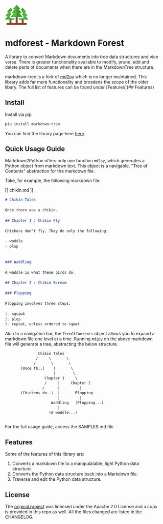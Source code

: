 ![icon](media/forest-icon-display.png)

# mdforest - Markdown Forest

A library to convert Markdown documents into tree data structures and vice versa. There is greater functionality available to modify, prune, add and delete parts of documents when there are in the MarkdownTree structure.

markdown-tree is a fork of [md2py](https://github.com/alvinwan/md2py) which is no longer maintained. This library adds far more functionality and broadens the scope of the older libary. The full list of features can be found under [Features](## Features)

## Install

Install via pip

```bash
pip install markdown-tree
```

You can find the library page here [here](nil)

## Quick Usage Guide

Markdown2Python offers only one function `md2py`, which generates a Python
object from markdown text. This object is a navigable, "Tree of Contents"
abstraction for the markdown file.

Take, for example, the following markdown file.

[[ chikin.md ]]

```markdown
# Chikin Tales

Once there was a chikin.

## Chapter 1 : Chikin Fly

Chickens don't fly. They do only the following:

- waddle
- plop 


### Waddling

A waddle is what these birds do.

## Chapter 2 : Chikin Scream

### Plopping

Plopping involves three steps:

1. squawk
2. plop
3. repeat, unless ordered to squat

```

Akin to a navigation bar, the `TreeOfContents` object allows you to expand a
markdown file one level at a time. Running `md2py` on the above markdown file
will generate a tree, abstracting the below structure.

```text
               Chikin Tales
              /     \       \
             /       \       \ 
       (Once th..)    |       \
                      |        \
                  Chapter 1     \
                  /     |     Chapter 2   
                 /      |         |
       (Chickens do..)  |       Plopping
                        |         |
                     Waddling   (Plopping...)
                        |
                    (A waddle...)


```

For the full usage guide, access the SAMPLES.md file.

## Features

Some of the features of this library are:

1. Converts a markdown file to a manipulatable, light Python data structure.
2. Converts the Python data structure back into a Markdown file.
3. Traverse and edit the Python data structure.

## License 

The [original project](https://github.com/alvinwan/md2py) was licensed under the Apache 2.0 License and a copy is provided in this repo as well. All the files changed are listed in the CHANGELOG.
